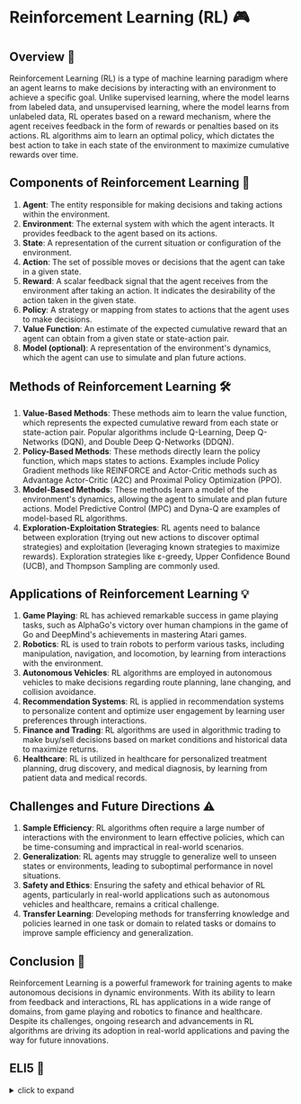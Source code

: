 # Reinforcement Learning (RL) 🎮

## Overview 🌟
Reinforcement Learning (RL) is a type of machine learning paradigm where an agent learns to make decisions by interacting with an environment to achieve a specific goal. Unlike supervised learning, where the model learns from labeled data, and unsupervised learning, where the model learns from unlabeled data, RL operates based on a reward mechanism, where the agent receives feedback in the form of rewards or penalties based on its actions. RL algorithms aim to learn an optimal policy, which dictates the best action to take in each state of the environment to maximize cumulative rewards over time.

## Components of Reinforcement Learning 🔄
1. **Agent**: The entity responsible for making decisions and taking actions within the environment.
2. **Environment**: The external system with which the agent interacts. It provides feedback to the agent based on its actions.
3. **State**: A representation of the current situation or configuration of the environment.
4. **Action**: The set of possible moves or decisions that the agent can take in a given state.
5. **Reward**: A scalar feedback signal that the agent receives from the environment after taking an action. It indicates the desirability of the action taken in the given state.
6. **Policy**: A strategy or mapping from states to actions that the agent uses to make decisions.
7. **Value Function**: An estimate of the expected cumulative reward that an agent can obtain from a given state or state-action pair.
8. **Model (optional)**: A representation of the environment's dynamics, which the agent can use to simulate and plan future actions.

## Methods of Reinforcement Learning 🛠️
1. **Value-Based Methods**: These methods aim to learn the value function, which represents the expected cumulative reward from each state or state-action pair. Popular algorithms include Q-Learning, Deep Q-Networks (DQN), and Double Deep Q-Networks (DDQN).
2. **Policy-Based Methods**: These methods directly learn the policy function, which maps states to actions. Examples include Policy Gradient methods like REINFORCE and Actor-Critic methods such as Advantage Actor-Critic (A2C) and Proximal Policy Optimization (PPO).
3. **Model-Based Methods**: These methods learn a model of the environment's dynamics, allowing the agent to simulate and plan future actions. Model Predictive Control (MPC) and Dyna-Q are examples of model-based RL algorithms.
4. **Exploration-Exploitation Strategies**: RL agents need to balance between exploration (trying out new actions to discover optimal strategies) and exploitation (leveraging known strategies to maximize rewards). Exploration strategies like ε-greedy, Upper Confidence Bound (UCB), and Thompson Sampling are commonly used.

## Applications of Reinforcement Learning 💡
1. **Game Playing**: RL has achieved remarkable success in game playing tasks, such as AlphaGo's victory over human champions in the game of Go and DeepMind's achievements in mastering Atari games.
2. **Robotics**: RL is used to train robots to perform various tasks, including manipulation, navigation, and locomotion, by learning from interactions with the environment.
3. **Autonomous Vehicles**: RL algorithms are employed in autonomous vehicles to make decisions regarding route planning, lane changing, and collision avoidance.
4. **Recommendation Systems**: RL is applied in recommendation systems to personalize content and optimize user engagement by learning user preferences through interactions.
5. **Finance and Trading**: RL algorithms are used in algorithmic trading to make buy/sell decisions based on market conditions and historical data to maximize returns.
6. **Healthcare**: RL is utilized in healthcare for personalized treatment planning, drug discovery, and medical diagnosis, by learning from patient data and medical records.

## Challenges and Future Directions ⚠️
1. **Sample Efficiency**: RL algorithms often require a large number of interactions with the environment to learn effective policies, which can be time-consuming and impractical in real-world scenarios.
2. **Generalization**: RL agents may struggle to generalize well to unseen states or environments, leading to suboptimal performance in novel situations.
3. **Safety and Ethics**: Ensuring the safety and ethical behavior of RL agents, particularly in real-world applications such as autonomous vehicles and healthcare, remains a critical challenge.
4. **Transfer Learning**: Developing methods for transferring knowledge and policies learned in one task or domain to related tasks or domains to improve sample efficiency and generalization.

## Conclusion 🌟
Reinforcement Learning is a powerful framework for training agents to make autonomous decisions in dynamic environments. With its ability to learn from feedback and interactions, RL has applications in a wide range of domains, from game playing and robotics to finance and healthcare. Despite its challenges, ongoing research and advancements in RL algorithms are driving its adoption in real-world applications and paving the way for future innovations.


## ELI5 🧒
<details>
  <summary>click to expand</summary>
  
  ## Simple Understanding
  Imagine you're a pizza delivery kid in a bustling city, like a superhero on a mission to deliver pizzas to hungry customers. But here’s the catch: you don’t know the city streets very well, and you need to figure out the best route to deliver pizzas quickly while earning big tips!

  **1. The Pizza Delivery Game**: You start at the pizza parlor with a stack of pizzas and a map of the city. Your goal is to deliver all the pizzas to customers and earn as much money as possible. But how do you decide which streets to take? This is where reinforcement learning comes in!

  **2. Learning from Experience**: In reinforcement learning, you learn by doing. As you make deliveries, you remember which streets were fast and which ones were slow. If you take a shortcut and deliver a pizza quickly, you feel happy and remember to take that shortcut again next time. But if you get stuck in traffic on a particular street, you learn to avoid it in the future.

  **3. Rewards and Punishments**: Every time you deliver a pizza, you receive a reward, like a tip from a satisfied customer. If you deliver pizzas quickly, you get bigger tips, but if you take too long, your tip might be smaller. These rewards and punishments help you learn which actions lead to better outcomes.

  **4. Planning Ahead**: As you gain more experience, you start to plan your routes more strategically. You learn to anticipate traffic patterns, avoid construction zones, and prioritize deliveries based on distance and urgency. Over time, you become a master pizza delivery kid, navigating the city with ease and maximizing your earnings!

  ## Test time 📄🖋
  
  Now, let's see if you got the concept right! Here are few easy multiple choice questions, pick the right answer:
  1. What is reinforcement learning?
   - [ ] A. Learning from rewards and punishments to make decisions.
   - [ ] B. Learning how to cook delicious food.
   - [ ] C. Learning how to fly a spaceship to outer space.

  <details>
    <summary>Click to reveal the correct answer and explanation</summary>

     > **Correct Answer:** A. Learning from rewards and punishments to make decisions.
     > 
     > **Explanation:** Reinforcement learning is a type of machine learning where an agent learns to make decisions by receiving rewards for good actions and punishments for bad ones, similar to learning from experience in the real world.
  </details>
  
  2. How does reinforcement learning work?
   - [ ] A. By memorizing a set of rules and following them strictly.
   - [ ] B. By learning from experience and adjusting actions based on rewards and punishments.
   - [ ] C. By randomly selecting actions and hoping for the best outcome.

  <details>
    <summary>Click to reveal the correct answer and explanation</summary>

     > **Correct Answer:** B. By learning from experience and adjusting actions based on rewards and punishments.
     > 
     > **Explanation:** Reinforcement learning agents learn to optimize their behavior by exploring different actions, receiving feedback in the form of rewards or punishments, and adjusting their strategies accordingly.
  </details>
  
  3. What is the role of rewards in reinforcement learning?
   - [ ] A. Rewards are used to punish bad actions.
   - [ ] B. Rewards are ignored because they don't affect learning.
   - [ ] C. Rewards guide the learning process by encouraging good actions and discouraging bad ones.

  <details>
    <summary>Click to reveal the correct answer and explanation</summary>

     > **Correct Answer:** C. Rewards guide the learning process by encouraging good actions and discouraging bad ones.
     > 
     > **Explanation:** Rewards play a crucial role in reinforcement learning by providing feedback to the agent. They encourage the agent to repeat actions that lead to positive outcomes and avoid actions that lead to negative outcomes, ultimately guiding the learning process.
  </details>

The questions are quite simple and beginner friendly. Unfortunately if you miss even one right, I recommend you to focus and go through the concept again. 

<h2 align= 'center'><b><font size = "10"> Happy learning! ☺ <font></b></h2>
